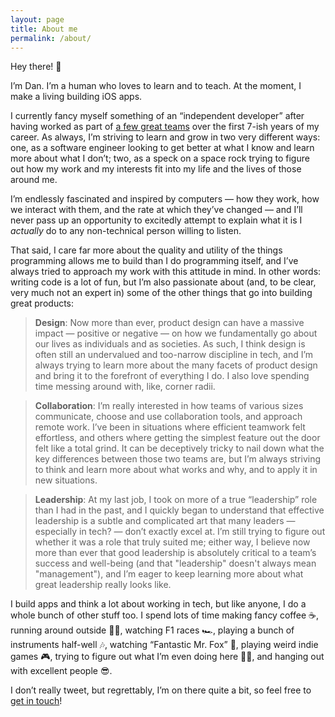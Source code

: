 ```yaml
---
layout: page
title: About me
permalink: /about/
---
```


Hey there! 👋

I’m Dan. I’m a human who loves to learn and to teach. At the moment, I make a living building iOS apps. 

I currently fancy myself something of an “independent developer” after having worked as part of [a few great teams](/work/) over the first 7-ish years of my career. As always, I’m striving to learn and grow in two very different ways: one, as a software engineer looking to get better at what I know and learn more about what I don’t; two, as a speck on a space rock trying to figure out how my work and my interests fit into my life and the lives of those around me. 

I’m endlessly fascinated and inspired by computers — how they work, how we interact with them, and the rate at which they’ve changed — and I’ll never pass up an opportunity to excitedly attempt to explain what it is I _actually_ do to any non-technical person willing to listen.

That said, I care far more about the quality and utility of the things programming allows me to build than I do programming itself, and I’ve always tried to approach my work with this attitude in mind. In other words: writing code is a lot of fun, but I’m also passionate about (and, to be clear, very much not an expert in) some of the other things that go into building great products:

> **Design**: Now more than ever, product design can have a massive impact — positive or negative — on how we fundamentally go about our lives as individuals and as societies. As such, I think design is often still an undervalued and too-narrow discipline in tech, and I’m always trying to learn more about the many facets of product design and bring it to the forefront of everything I do. I also love spending time messing around with, like, corner radii.

> **Collaboration**: I’m really interested in how teams of various sizes communicate, choose and use collaboration tools, and approach remote work. I’ve been in situations where efficient teamwork felt effortless, and others where getting the simplest feature out the door felt like a total grind. It can be deceptively tricky to nail down what the key differences between those two teams are, but I’m always striving to think and learn more about what works and why, and to apply it in new situations.

> **Leadership**: At my last job, I took on more of a true “leadership” role than I had in the past, and I quickly began to understand that effective leadership is a subtle and complicated art that many leaders — especially in tech? — don’t exactly excel at. I’m still trying to figure out whether it was a role that truly suited me; either way, I believe now more than ever that good leadership is absolutely critical to a team’s success and well-being (and that "leadership" doesn't always mean "management"), and I’m eager to keep learning more about what great leadership really looks like.

I build apps and think a lot about working in tech, but like anyone, I do a whole bunch of other stuff too. I spend lots of time making fancy coffee ☕️, running around outside 🏃‍♂️, watching F1 races 🏎, playing a bunch of instruments half-well 🎶, watching “Fantastic Mr. Fox” 🦊, playing weird indie games 🎮, trying to figure out what I’m even doing here 🤷‍♂️, and hanging out with excellent people 😎. 

I don’t really tweet, but regrettably, I’m on there quite a bit, so feel free to [get in touch](https://twitter.com/danielmgauthier)!
